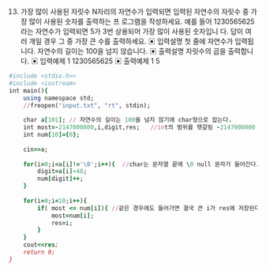 13. 가장 많이 사용된 자릿수
N자리의 자연수가 입력되면 입력된 자연수의 자릿수 중 가장 많이 사용된 숫자를 출력하는 프
로그램을 작성하세요.
예를 들어 1230565625라는 자연수가 입력되면 5가 3번 상용되어 가장 많이 사용된 숫자입니
다. 답이 여러 개일 경우 그 중 가장 큰 수를 출력하세요.
▣ 입력설명
첫 줄에 자연수가 입력됩니다. 자연수의 길이는 100을 넘지 않습니다.
▣ 출력설명
자릿수의 곱을 출력합니다.
▣ 입력예제 1
1230565625
▣ 출력예제 1
5




```ruby
#include <stdio.h>>
#include <iostream>
int main(){
	using namespace std;
	//freopen("input.txt", "rt", stdin);
	
	char a[101]; // 자연수의 길이는 100을 넘지 않기에 char형으로 잡는다. 
	int most=-2147000000,i,digit,res;   //int의 범위를 헷갈림 -2147000000 <= <= 2147000000 
	int num[10]={0};
	
	cin>>a;
	
	for(i=0;i<a[i]!='\0';i++){  //char는 문자열 끝에 \0 null 문자가 들어간다. 
		digit=a[i]-48;
		num[digit]++;
	}
	
	for(i=0;i<10;i++){
		if( most <= num[i]){ //같은 경우에도 들어가면 결국 큰 i가 res에 저장된다. 
			most=num[i];
			res=i;
		}
	}
	cout<<res;
	return 0; 
}
```